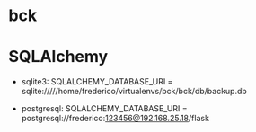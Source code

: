 
# bck


# SQLAlchemy

- sqlite3:
SQLALCHEMY_DATABASE_URI = sqlite://///home/frederico/virtualenvs/bck/bck/db/backup.db

- postgresql:
SQLALCHEMY_DATABASE_URI = postgresql://frederico:123456@192.168.25.18/flask
